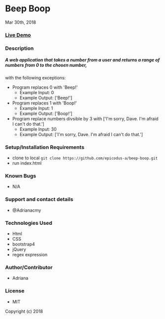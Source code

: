 # Beep Boop 
Mar 30th, 2018

### [Live Demo](https://epicodus-a.github.io/beep-boop/)

### Description
##### A web application that takes a number from a user and returns a range of numbers from 0 to the chosen number, 
with the following exceptions:
- Program replaces 0 with 'Beep!'
  - Example Input: 0
  - Example Output: ['Beep!']
- Program replaces 1 with 'Boop!'
  - Example Input: 1
  - Example Output: ['Boop!']
- Program replace numbers divsible by 3 with ['I\'m sorry, Dave. I'm afraid I can't do that.']
  - Example Input: 30
  - Example Output: ['I\'m sorry, Dave. I'm afraid I can't do that.']
    

### Setup/Installation Requirements
- clone to local `git clone https://github.com/epicodus-a/beep-boop.git`
- run index.html 

### Known Bugs
- N/A

### Support and contact details
- @Adrianacmy

### Technologies Used
- Html
- CSS
- bootstrap4
- jQuery
- regex expression

### Author/Contributor
- Adriana

### License
- MIT

Copyright (c) 2018